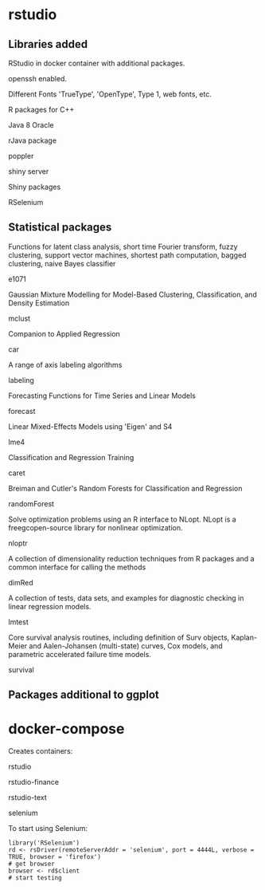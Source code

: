 # rstudio
## Libraries added
RStudio in docker container with additional packages.

openssh enabled.

Different Fonts 'TrueType', 'OpenType', Type 1, web fonts, etc.

R packages for C++

Java 8 Oracle

rJava package

poppler

shiny server

Shiny packages

RSelenium

## Statistical packages
Functions for latent class analysis, short time Fourier transform, fuzzy clustering, support vector machines, shortest path computation, bagged clustering, naive Bayes classifier

e1071 


Gaussian Mixture Modelling for Model-Based Clustering, Classification, and Density Estimation

mclust


Companion to Applied Regression

car 


A range of axis labeling algorithms

labeling 


Forecasting Functions for Time Series and Linear Models

forecast 


Linear Mixed-Effects Models using 'Eigen' and S4

lme4 


Classification and Regression Training

caret 


Breiman and Cutler's Random Forests for Classification and Regression

randomForest 


Solve optimization problems using an R interface to NLopt. NLopt is a freegcopen-source library for nonlinear optimization.

nloptr 


A collection of dimensionality reduction techniques from R packages and a common interface for calling the methods

dimRed 


A collection of tests, data sets, and examples for diagnostic checking in linear regression models. 

lmtest 


Core survival analysis routines, including definition of Surv objects, Kaplan-Meier and Aalen-Johansen (multi-state) curves, Cox models, and parametric accelerated failure time models.

survival 


## Packages additional to ggplot

# docker-compose
Creates containers:

rstudio

rstudio-finance

rstudio-text

selenium

To start using Selenium:
```
library('RSelenium')
rd <- rsDriver(remoteServerAddr = 'selenium', port = 4444L, verbose = TRUE, browser = 'firefox')
# get browser
browser <- rd$client
# start testing
```
